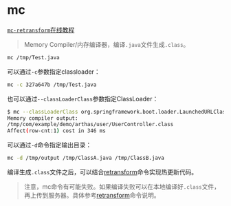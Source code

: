 mc
===

[`mc-retransform`在线教程](https://arthas.aliyun.com/doc/arthas-tutorials?language=cn&id=command-mc-retransform)

> Memory Compiler/内存编译器，编译`.java`文件生成`.class`。

```bash
mc /tmp/Test.java
```

可以通过`-c`参数指定classloader：

```bash
mc -c 327a647b /tmp/Test.java
```

也可以通过`--classLoaderClass`参数指定ClassLoader：

```bash
$ mc --classLoaderClass org.springframework.boot.loader.LaunchedURLClassLoader /tmp/UserController.java -d /tmp
Memory compiler output:
/tmp/com/example/demo/arthas/user/UserController.class
Affect(row-cnt:1) cost in 346 ms
```

可以通过`-d`命令指定输出目录：

```bash
mc -d /tmp/output /tmp/ClassA.java /tmp/ClassB.java
```

编译生成`.class`文件之后，可以结合[retransform](retransform.md)命令实现热更新代码。

> 注意，mc命令有可能失败。如果编译失败可以在本地编译好`.class`文件，再上传到服务器。具体参考[retransform](retransform.md)命令说明。